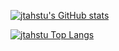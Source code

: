 
[![jtahstu's GitHub stats](https://github-readme-stats.vercel.app/api?username=jtahstu&show_icons=true&theme=cobalt)](https://github.com/anuraghazra/github-readme-stats)

[![jtahstu Top Langs](https://github-readme-stats.vercel.app/api/top-langs/?username=jtahstu&layout=compact)](https://github.com/anuraghazra/github-readme-stats)
